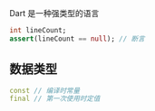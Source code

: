  Dart 是一种强类型的语言

```dart
int lineCount;
assert(lineCount == null); // 断言
```



## 数据类型

```dart
const // 编译时常量
final // 第一次使用时定值
```

